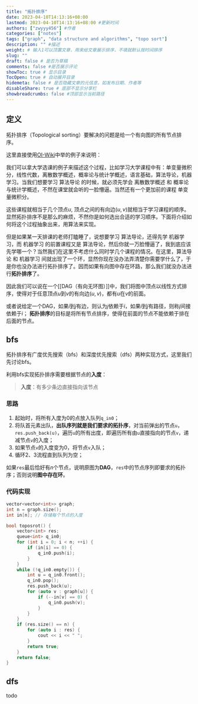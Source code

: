 ```yaml
---
title: "拓扑排序"
date: 2023-04-10T14:13:16+08:00
lastmod: 2023-04-10T14:13:16+08:00 #更新时间
authors: ["zwyyy456"] #作者
categories: ["notes"]
tags: ["graph", "data structure and algorithms", "topo sort"]
description: "" #描述
weight: # 输入1可以顶置文章，用来给文章展示排序，不填就默认按时间排序
slug: ""
draft: false # 是否为草稿
comments: false #是否展示评论
showToc: true # 显示目录
TocOpen: true # 自动展开目录
hidemeta: false # 是否隐藏文章的元信息，如发布日期、作者等
disableShare: true # 底部不显示分享栏
showbreadcrumbs: false #顶部显示当前路径
---
```

## 定义
拓扑排序（Topological sorting）要解决的问题是给一个有向图的所有节点排序。

这里直接使用[OI-Wiki](https://oi-wiki.org/graph/topo/)中举的例子来说明：

我们可以拿大学选课的例子来描述这个过程，比如学习大学课程中有：单变量微积分，线性代数，离散数学概述，概率论与统计学概述，语言基础，算法导论，机器学习。当我们想要学习 算法导论 的时候，就必须先学会 离散数学概述 和 概率论与统计学概述，不然在课堂就会听的一脸懵逼。当然还有一个更加前的课程 单变量微积分。

这些课程就相当于几个顶点$u$, 顶点之间的有向边$(u,v)$就相当于学习课程的顺序。显然拓扑排序不是那么的麻烦，不然你是如何选出合适的学习顺序。下面将介绍如何将这个过程抽象出来，用算法来实现。

但是如果某一天排课的老师打瞌睡了，说想要学习 算法导论，还得先学 机器学习，而 机器学习 的前置课程又是 算法导论，然后你就一万脸懵逼了，我到底应该先学哪一个？当然我们在这里不考虑什么同时学几个课程的情况。在这里，算法导论 和 机器学习 间就出现了一个环，显然你现在没办法弄清楚你需要学什么了，于是你也没办法进行拓扑排序了。因而如果有向图中存在环路，那么我们就没办法进行**拓扑排序**了。

因此我们可以说在一个[[DAG（有向无环图）]]中，我们将图中顶点以线性方式排序，使得对于任意顶点$u$到$v$的有向边$(u, v)$，都有$u$在$v$的前面。

或者说给定一个DAG，如果$i$到$j$有边，则认为$j$依赖于$i$，如果$i$到$j$有路径，则称$j$间接依赖于$i$；
**拓扑排序**的目标是将所有节点排序，使得在前面的节点不能依赖于排在后面的节点。

## bfs
拓扑排序有广度优先搜索（bfs）和深度优先搜索（dfs）两种实现方式，这里我们先讨论bfs。

利用bfs实现拓扑排序需要根据节点的**入度**：
> **入度**：有多少条边直接指向该节点

### 思路
1. 起始时，将所有入度为$0$的点放入队列`q_in0`；
2. 将队首元素出队，**出队序列就是我们要求的拓扑序**，对当前弹出的节点`u`，`res.push_back(u)`，遍历`u`的所有出度，即遍历所有由`u`直接指向的节点`v`，递减节点`v`的入度；
3. 如果节点`v`的入度变为0，将节点`v`入队；
4. 循环2、3流程直到队列为空；

如果`res`最后恰好有$n$个节点，说明原图为**DAG**，`res`中的节点序列即要求的拓扑序；否则说明**图中存在环**。

### 代码实现
```cpp
vector<vector<int>> graph;
int n = graph.size();
int in[n]; // 存储每个节点的入度

bool toposrot() {
    vector<int> res;
    queue<int> q_in0;
    for (int i = 0; i < n; ++i) {
        if (in[i] == 0) {
            q_in0.push(i);
        }
    }
    while (!q_in0.empty()) {
        int u = q_in0.front();
        q_in0.pop();
        res.push_back(u);
        for (auto v : graph[u]) {
            if (--in[v] == 0) {
                q_in0.push(v);
            }
        }
    }
    if (res.size() == n) {
        for (auto i : res) {
            cout << i << " ";
        }
        return true;
    }
    return false;
}
```

## dfs
todo
